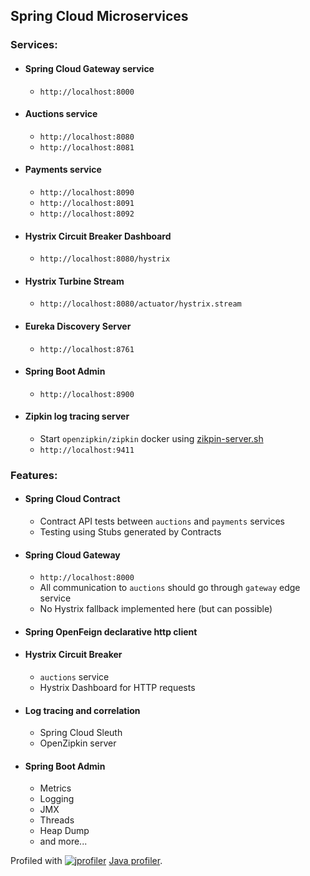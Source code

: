 ## Spring Cloud Microservices

### Services:
* #### Spring Cloud Gateway service
    * `http://localhost:8000`

* #### Auctions service
    * `http://localhost:8080`
    * `http://localhost:8081`

* #### Payments service
    * `http://localhost:8090`
    * `http://localhost:8091`
    * `http://localhost:8092`

* #### Hystrix Circuit Breaker Dashboard
    * `http://localhost:8080/hystrix`

* #### Hystrix Turbine Stream
    * `http://localhost:8080/actuator/hystrix.stream`

* #### Eureka Discovery Server
    * `http://localhost:8761`

* #### Spring Boot Admin
    * `http://localhost:8900`

* #### Zipkin log tracing server
    * Start `openzipkin/zipkin` docker using [zikpin-server.sh](zipkin-server/zipkin-server.sh)
    * `http://localhost:9411`


### Features:
* #### Spring Cloud Contract
    * Contract API tests between `auctions` and `payments` services
    * Testing using Stubs generated by Contracts

* #### Spring Cloud Gateway
    * `http://localhost:8000`
    * All communication to `auctions` should go through `gateway` edge service
    * No Hystrix fallback implemented here (but can possible)

* #### Spring OpenFeign declarative http client

* #### Hystrix Circuit Breaker
    * `auctions` service
    * Hystrix Dashboard for HTTP requests

* #### Log tracing and correlation
    * Spring Cloud Sleuth
    * OpenZipkin server
    
* #### Spring Boot Admin
    * Metrics
    * Logging
    * JMX
    * Threads
    * Heap Dump
    * and more...
    
Profiled with [![jprofiler](https://www.ej-technologies.com/images/product_banners/jprofiler_medium.png)](https://www.ej-technologies.com/products/jprofiler/overview.html) [Java profiler](https://www.ej-technologies.com/images/product_banners/jprofiler_medium.png).
